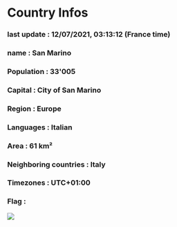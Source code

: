 # Country  Infos
### last update : 12/07/2021, 03:13:12 (France time)

### name : San Marino
### Population : 33'005
### Capital : City of San Marino
### Region : Europe
### Languages : Italian
### Area : 61 km²
### Neighboring countries : Italy
### Timezones : UTC+01:00

### Flag :
![](https://restcountries.eu/data/smr.svg)